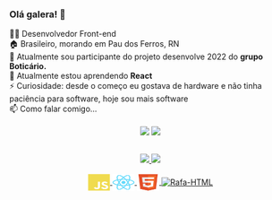 ### Olá galera! 👋

<div>
👩‍💻 Desenvolvedor Front-end <br>
🏠 Brasileiro, morando em Pau dos Ferros, RN <br>
🔭 Atualmente sou participante do projeto desenvolve 2022 do <b>grupo Boticário.</b> <br>
🌱 Atualmente estou aprendendo <b>React</b> <br>
⚡ Curiosidade: desde o começo eu gostava de hardware e não tinha paciência para software, hoje sou mais software<br>
📫 Como falar comigo... <br>
 </div>
 
 <div align="center">
 <br>
<a href="https://www.linkedin.com/in/reirysson-costa-b80b75186/" target="_blank"><img src="https://img.shields.io/badge/-LinkedIn-%230077B5?style=for-the-badge&logo=linkedin&logoColor=white" target="_blank"></a> 
<a href="mailto:reiryssonjp@gmail.com" target="_blank"><img src="https://img.shields.io/badge/Gmail-D14836?style=for-the-badge&logo=gmail&logoColor=white" target="_blank"></a> 
</div>



##
<div align="center">
  <a href="https://github.com/reirysson">
  <img height="180em" src="https://github-readme-stats.vercel.app/api?username=reirysson&theme=radical"/>
  <img height="180em" src="https://github-readme-stats.vercel.app/api/top-langs/?username=reirysson&layout=compact&langs_count=7&theme=github_dark"/>
</div>

<div style="display: inline_block" align="center"><br>
  <img align="center" alt="Rafa-Js" height="30" width="40" src="https://raw.githubusercontent.com/devicons/devicon/master/icons/javascript/javascript-plain.svg">
  <img align="center" alt="Rafa-React" height="30" width="40" src="https://raw.githubusercontent.com/devicons/devicon/master/icons/react/react-original.svg">
  <img align="center" alt="Rafa-HTML" height="30" width="40" src="https://raw.githubusercontent.com/devicons/devicon/master/icons/html5/html5-original.svg">
  <img align="center" alt="Rafa-HTML" height="30" width="60" src="https://img.shields.io/badge/CSS-239120?&style=for-the-badge&logo=css3&logoColor=white">
</div>
  
  
